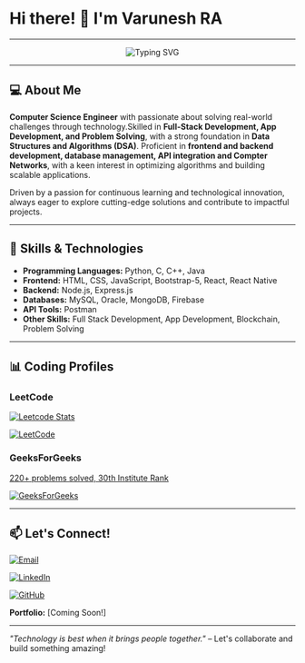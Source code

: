 # Hi there! 👋 I'm **Varunesh RA**

---

<p align="center">
  <img src="https://readme-typing-svg.herokuapp.com?font=Fira+Code&weight=600&size=22&pause=100&color=32CD32&width=600&lines=Passionate+Developer+%7C+Problem+Solver;Full+Stack+Developer+%7C+App+Developer;Exploring+Blockchain+and+AI;Let's+build+something+amazing+together!" alt="Typing SVG" />
</p>

---

## 💻 About Me

**Computer Science Engineer** with passionate about solving real-world challenges through technology.Skilled in **Full-Stack Development, App Development, and Problem Solving**, with a strong foundation in **Data Structures and Algorithms (DSA)**. Proficient in **frontend and backend development, database management, API integration and Compter Networks**, with a keen interest in optimizing algorithms and building scalable applications.

Driven by a passion for continuous learning and technological innovation, always eager to explore cutting-edge solutions and contribute to impactful projects.

---
## 🚀 Skills & Technologies
- **Programming Languages:** Python, C, C++, Java
- **Frontend:** HTML, CSS, JavaScript, Bootstrap-5, React, React Native
- **Backend:** Node.js, Express.js
- **Databases:** MySQL, Oracle, MongoDB, Firebase
- **API Tools:** Postman
- **Other Skills:** Full Stack Development, App Development, Blockchain, Problem Solving
---

## 📊 Coding Profiles

### LeetCode
[![Leetcode Stats](https://leetcard.jacoblin.cool/ravarunesh?ext=contest&theme=dark)](https://leetcode.com/ravarunesh)

[![LeetCode](https://img.shields.io/badge/LeetCode-Profile-orange?style=flat&logo=leetcode)](https://leetcode.com/ravarunesh/)

### GeeksForGeeks
[220+ problems solved, 30th Institute Rank](https://www.geeksforgeeks.org/user/varunesh/)  

[![GeeksForGeeks](https://img.shields.io/badge/GeeksForGeeks-Profile-green?style=flat)](https://www.geeksforgeeks.org/user/varunesh/)

---

## 📫 Let's Connect!


[![Email](https://img.shields.io/badge/Email-ravarunesh2004%40gmail.com-red?style=for-the-badge&logo=gmail&logoColor=white)](mailto:ravarunesh2004@gmail.com)

[![LinkedIn](https://img.shields.io/badge/LinkedIn-Profile-blue?style=for-the-badge&logo=linkedin)](https://www.linkedin.com/in/ra-varunesh)

[![GitHub](https://img.shields.io/badge/GitHub-Profile-black?style=for-the-badge&logo=github)](https://github.com/varuneshRA)

**Portfolio:** [Coming Soon!]

---

 _"Technology is best when it brings people together."_ – Let's collaborate and build something amazing! 
